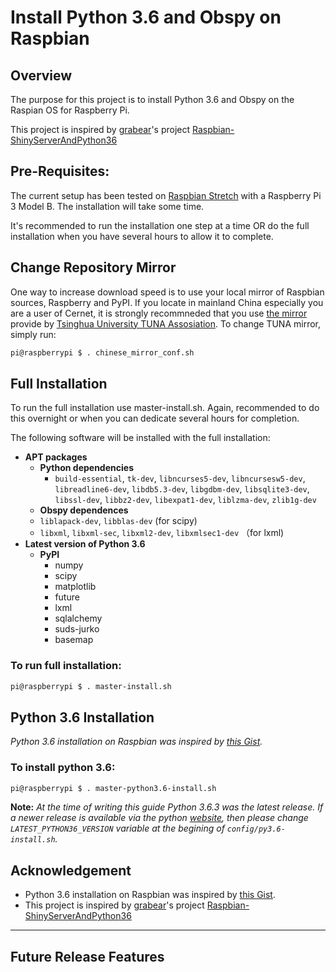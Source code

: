 # Install Python 3.6 and Obspy on Raspbian

## Overview

The purpose for this project is to install Python 3.6 and Obspy on the Raspian OS for Raspberry Pi.  

This project is inspired by [grabear](https://github.com/grabear)'s project [Raspbian-ShinyServerAndPython36](https://github.com/grabear/Raspbian-ShinyServerAndPython36)

## Pre-Requisites:

The current setup has been tested on [Raspbian Stretch](https://www.raspberrypi.org/downloads/raspbian/) with a Raspberry Pi 3 Model B.  The installation will take some time.

It's recommended to run the installation one step at a time OR do the full installation when you have several hours to allow it to complete.

## Change Repository Mirror

One way to increase download speed is to use your local mirror of Raspbian sources, Raspberry and PyPI. If you locate in mainland China especially you are a user of Cernet, it is strongly recommneded that you use [the mirror](https://mirrors.tuna.tsinghua.edu.cn/) provide by [Tsinghua University TUNA Assosiation](https://tuna.moe/). To change TUNA mirror, simply run:

```bash
pi@raspberrypi $ . chinese_mirror_conf.sh
```

## Full Installation

To run the full installation use master-install.sh.  Again, recommended to do this overnight or when you can dedicate several hours for completion.

The following software will be installed with the full installation:

* **APT packages**
  * **Python dependencies**
    * `build-essential`, `tk-dev`, `libncurses5-dev`, `libncursesw5-dev`, `libreadline6-dev`, `libdb5.3-dev`, `libgdbm-dev`, `libsqlite3-dev`, `libssl-dev`, `libbz2-dev`, `libexpat1-dev`, `liblzma-dev`, `zlib1g-dev`
  * **Obspy dependences**
  * `liblapack-dev`, `libblas-dev` (for scipy)
  * `libxml`, `libxml-sec`, `libxml2-dev`, `libxmlsec1-dev` （for lxml)
* **Latest version of Python 3.6**
  * **PyPI**
    * numpy
    * scipy
    * matplotlib
    * future
    * lxml
    * sqlalchemy
    * suds-jurko
    * basemap

### To run full installation:

```bash
pi@raspberrypi $ . master-install.sh
```

## Python 3.6 Installation

_Python 3.6 installation on Raspbian was inspired by
[this Gist](https://gist.github.com/dschep/24aa61672a2092246eaca2824400d37f)._

### To install python 3.6:

```bash
pi@raspberrypi $ . master-python3.6-install.sh
```

**Note:** _At the time of writing this guide Python 3.6.3 was the latest release.  If a newer release is available via the python [website](https://www.python.org/downloads/source/), then please change `LATEST_PYTHON36_VERSION` variable at the begining of `config/py3.6-install.sh`._

## Acknowledgement

* Python 3.6 installation on Raspbian was inspired by [this Gist](https://gist.github.com/dschep/24aa61672a2092246eaca2824400d37f).
* This project is inspired by [grabear](https://github.com/grabear)'s project [Raspbian-ShinyServerAndPython36](https://github.com/grabear/Raspbian-ShinyServerAndPython36)

___

## Future Release Features
